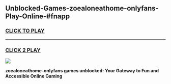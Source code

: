 
## Unblocked-Games-zoealoneathome-onlyfans-Play-Online-#fnapp
<h3>
<a href="https://premium.freeplayer.one?title=zoealoneathome-onlyfans&ref=24F">CLICK TO PLAY</a></h3>
<hr>

<h3>
<a href="https://premium.freeplayer.one?title=zoealoneathome-onlyfans&ref=24F">CLICK 2 PLAY</a>
  
</h3>

<a href="https://premium.freeplayer.one?title=zoealoneathome-onlyfans&ref=24F/"><img src="https://clearcache.store/games.png"></a>


**zoealoneathome-onlyfans games unblocked: Your Gateway to Fun and Accessible Online Gaming**
